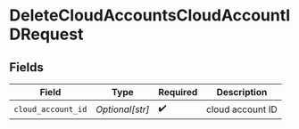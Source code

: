# DeleteCloudAccountsCloudAccountIDRequest


## Fields

| Field              | Type               | Required           | Description        |
| ------------------ | ------------------ | ------------------ | ------------------ |
| `cloud_account_id` | *Optional[str]*    | :heavy_check_mark: | cloud account ID   |
